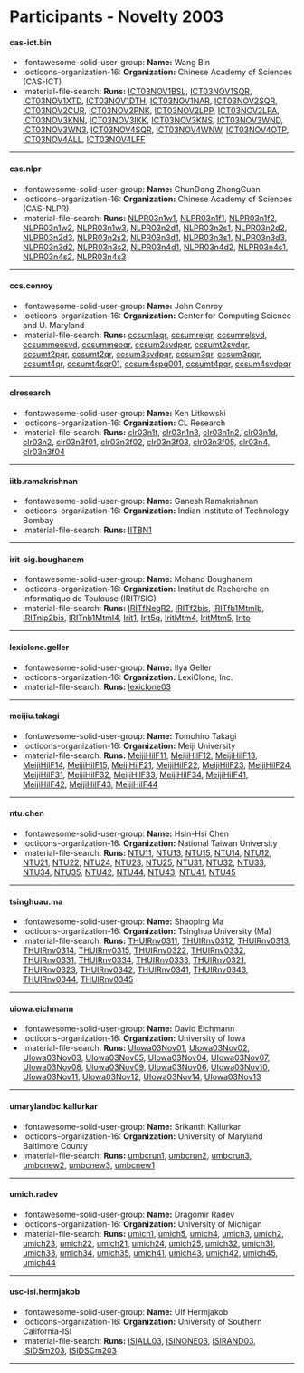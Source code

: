 # Participants - Novelty 2003 

#### cas-ict.bin
 - :fontawesome-solid-user-group: **Name:** Wang Bin
 - :octicons-organization-16: **Organization:** Chinese Academy of Sciences (CAS-ICT)
 - :material-file-search: **Runs:** [ICT03NOV1BSL](./runs.md#ict03nov1bsl), [ICT03NOV1SQR](./runs.md#ict03nov1sqr), [ICT03NOV1XTD](./runs.md#ict03nov1xtd), [ICT03NOV1DTH](./runs.md#ict03nov1dth), [ICT03NOV1NAR](./runs.md#ict03nov1nar), [ICT03NOV2SQR](./runs.md#ict03nov2sqr), [ICT03NOV2CUR](./runs.md#ict03nov2cur), [ICT03NOV2PNK](./runs.md#ict03nov2pnk), [ICT03NOV2LPP](./runs.md#ict03nov2lpp), [ICT03NOV2LPA](./runs.md#ict03nov2lpa), [ICT03NOV3KNN](./runs.md#ict03nov3knn), [ICT03NOV3IKK](./runs.md#ict03nov3ikk), [ICT03NOV3KNS](./runs.md#ict03nov3kns), [ICT03NOV3WND](./runs.md#ict03nov3wnd), [ICT03NOV3WN3](./runs.md#ict03nov3wn3), [ICT03NOV4SQR](./runs.md#ict03nov4sqr), [ICT03NOV4WNW](./runs.md#ict03nov4wnw), [ICT03NOV4OTP](./runs.md#ict03nov4otp), [ICT03NOV4ALL](./runs.md#ict03nov4all), [ICT03NOV4LFF](./runs.md#ict03nov4lff) 

---
#### cas.nlpr
 - :fontawesome-solid-user-group: **Name:** ChunDong ZhongGuan
 - :octicons-organization-16: **Organization:** Chinese Academy of Sciences (CAS-NLPR)
 - :material-file-search: **Runs:** [NLPR03n1w1](./runs.md#nlpr03n1w1), [NLPR03n1f1](./runs.md#nlpr03n1f1), [NLPR03n1f2](./runs.md#nlpr03n1f2), [NLPR03n1w2](./runs.md#nlpr03n1w2), [NLPR03n1w3](./runs.md#nlpr03n1w3), [NLPR03n2d1](./runs.md#nlpr03n2d1), [NLPR03n2s1](./runs.md#nlpr03n2s1), [NLPR03n2d2](./runs.md#nlpr03n2d2), [NLPR03n2d3](./runs.md#nlpr03n2d3), [NLPR03n2s2](./runs.md#nlpr03n2s2), [NLPR03n3d1](./runs.md#nlpr03n3d1), [NLPR03n3s1](./runs.md#nlpr03n3s1), [NLPR03n3d3](./runs.md#nlpr03n3d3), [NLPR03n3d2](./runs.md#nlpr03n3d2), [NLPR03n3s2](./runs.md#nlpr03n3s2), [NLPR03n4d1](./runs.md#nlpr03n4d1), [NLPR03n4d2](./runs.md#nlpr03n4d2), [NLPR03n4s1](./runs.md#nlpr03n4s1), [NLPR03n4s2](./runs.md#nlpr03n4s2), [NLPR03n4s3](./runs.md#nlpr03n4s3) 

---
#### ccs.conroy
 - :fontawesome-solid-user-group: **Name:** John Conroy
 - :octicons-organization-16: **Organization:** Center for Computing Science and U. Maryland
 - :material-file-search: **Runs:** [ccsumlaqr](./runs.md#ccsumlaqr), [ccsumrelqr](./runs.md#ccsumrelqr), [ccsumrelsvd](./runs.md#ccsumrelsvd), [ccsummeosvd](./runs.md#ccsummeosvd), [ccsummeoqr](./runs.md#ccsummeoqr), [ccsum2svdpqr](./runs.md#ccsum2svdpqr), [ccsumt2svdqr](./runs.md#ccsumt2svdqr), [ccsumt2pqr](./runs.md#ccsumt2pqr), [ccsumt2qr](./runs.md#ccsumt2qr), [ccsum3svdpqr](./runs.md#ccsum3svdpqr), [ccsum3qr](./runs.md#ccsum3qr), [ccsum3pqr](./runs.md#ccsum3pqr), [ccsumt4qr](./runs.md#ccsumt4qr), [ccsumt4sqr01](./runs.md#ccsumt4sqr01), [ccsum4spq001](./runs.md#ccsum4spq001), [ccsumt4pqr](./runs.md#ccsumt4pqr), [ccsum4svdpqr](./runs.md#ccsum4svdpqr) 

---
#### clresearch
 - :fontawesome-solid-user-group: **Name:** Ken Litkowski
 - :octicons-organization-16: **Organization:** CL Research
 - :material-file-search: **Runs:** [clr03n1t](./runs.md#clr03n1t), [clr03n1n3](./runs.md#clr03n1n3), [clr03n1n2](./runs.md#clr03n1n2), [clr03n1d](./runs.md#clr03n1d), [clr03n2](./runs.md#clr03n2), [clr03n3f01](./runs.md#clr03n3f01), [clr03n3f02](./runs.md#clr03n3f02), [clr03n3f03](./runs.md#clr03n3f03), [clr03n3f05](./runs.md#clr03n3f05), [clr03n4](./runs.md#clr03n4), [clr03n3f04](./runs.md#clr03n3f04) 

---
#### iitb.ramakrishnan
 - :fontawesome-solid-user-group: **Name:** Ganesh Ramakrishnan
 - :octicons-organization-16: **Organization:** Indian Institute of Technology Bombay
 - :material-file-search: **Runs:** [IITBN1](./runs.md#iitbn1) 

---
#### irit-sig.boughanem
 - :fontawesome-solid-user-group: **Name:** Mohand Boughanem
 - :octicons-organization-16: **Organization:** Institut de Recherche en Informatique de Toulouse (IRIT/SIG)
 - :material-file-search: **Runs:** [IRITfNegR2](./runs.md#iritfnegr2), [IRITf2bis](./runs.md#iritf2bis), [IRITfb1MtmIb](./runs.md#iritfb1mtmib), [IRITnip2bis](./runs.md#iritnip2bis), [IRITnb1MtmI4](./runs.md#iritnb1mtmi4), [Irit1](./runs.md#irit1), [Irit5q](./runs.md#irit5q), [IritMtm4](./runs.md#iritmtm4), [IritMtm5](./runs.md#iritmtm5), [Irito](./runs.md#irito) 

---
#### lexiclone.geller
 - :fontawesome-solid-user-group: **Name:** Ilya Geller
 - :octicons-organization-16: **Organization:** LexiClone, Inc.
 - :material-file-search: **Runs:** [lexiclone03](./runs.md#lexiclone03) 

---
#### meijiu.takagi
 - :fontawesome-solid-user-group: **Name:** Tomohiro Takagi
 - :octicons-organization-16: **Organization:** Meiji University
 - :material-file-search: **Runs:** [MeijiHilF11](./runs.md#meijihilf11), [MeijiHilF12](./runs.md#meijihilf12), [MeijiHilF13](./runs.md#meijihilf13), [MeijiHilF14](./runs.md#meijihilf14), [MeijiHilF15](./runs.md#meijihilf15), [MeijiHilF21](./runs.md#meijihilf21), [MeijiHilF22](./runs.md#meijihilf22), [MeijiHilF23](./runs.md#meijihilf23), [MeijiHilF24](./runs.md#meijihilf24), [MeijiHilF31](./runs.md#meijihilf31), [MeijiHilF32](./runs.md#meijihilf32), [MeijiHilF33](./runs.md#meijihilf33), [MeijiHilF34](./runs.md#meijihilf34), [MeijiHilF41](./runs.md#meijihilf41), [MeijiHilF42](./runs.md#meijihilf42), [MeijiHilF43](./runs.md#meijihilf43), [MeijiHilF44](./runs.md#meijihilf44) 

---
#### ntu.chen
 - :fontawesome-solid-user-group: **Name:** Hsin-Hsi Chen
 - :octicons-organization-16: **Organization:** National Taiwan University
 - :material-file-search: **Runs:** [NTU11](./runs.md#ntu11), [NTU13](./runs.md#ntu13), [NTU15](./runs.md#ntu15), [NTU14](./runs.md#ntu14), [NTU12](./runs.md#ntu12), [NTU21](./runs.md#ntu21), [NTU22](./runs.md#ntu22), [NTU24](./runs.md#ntu24), [NTU23](./runs.md#ntu23), [NTU25](./runs.md#ntu25), [NTU31](./runs.md#ntu31), [NTU32](./runs.md#ntu32), [NTU33](./runs.md#ntu33), [NTU34](./runs.md#ntu34), [NTU35](./runs.md#ntu35), [NTU42](./runs.md#ntu42), [NTU44](./runs.md#ntu44), [NTU43](./runs.md#ntu43), [NTU41](./runs.md#ntu41), [NTU45](./runs.md#ntu45) 

---
#### tsinghuau.ma
 - :fontawesome-solid-user-group: **Name:** Shaoping Ma
 - :octicons-organization-16: **Organization:** Tsinghua University (Ma)
 - :material-file-search: **Runs:** [THUIRnv0311](./runs.md#thuirnv0311), [THUIRnv0312](./runs.md#thuirnv0312), [THUIRnv0313](./runs.md#thuirnv0313), [THUIRnv0314](./runs.md#thuirnv0314), [THUIRnv0315](./runs.md#thuirnv0315), [THUIRnv0322](./runs.md#thuirnv0322), [THUIRnv0332](./runs.md#thuirnv0332), [THUIRnv0331](./runs.md#thuirnv0331), [THUIRnv0334](./runs.md#thuirnv0334), [THUIRnv0333](./runs.md#thuirnv0333), [THUIRnv0321](./runs.md#thuirnv0321), [THUIRnv0323](./runs.md#thuirnv0323), [THUIRnv0342](./runs.md#thuirnv0342), [THUIRnv0341](./runs.md#thuirnv0341), [THUIRnv0343](./runs.md#thuirnv0343), [THUIRnv0344](./runs.md#thuirnv0344), [THUIRnv0345](./runs.md#thuirnv0345) 

---
#### uiowa.eichmann
 - :fontawesome-solid-user-group: **Name:** David Eichmann
 - :octicons-organization-16: **Organization:** University of Iowa
 - :material-file-search: **Runs:** [UIowa03Nov01](./runs.md#uiowa03nov01), [UIowa03Nov02](./runs.md#uiowa03nov02), [UIowa03Nov03](./runs.md#uiowa03nov03), [UIowa03Nov05](./runs.md#uiowa03nov05), [UIowa03Nov04](./runs.md#uiowa03nov04), [UIowa03Nov07](./runs.md#uiowa03nov07), [UIowa03Nov08](./runs.md#uiowa03nov08), [UIowa03Nov09](./runs.md#uiowa03nov09), [UIowa03Nov06](./runs.md#uiowa03nov06), [UIowa03Nov10](./runs.md#uiowa03nov10), [UIowa03Nov11](./runs.md#uiowa03nov11), [UIowa03Nov12](./runs.md#uiowa03nov12), [UIowa03Nov14](./runs.md#uiowa03nov14), [UIowa03Nov13](./runs.md#uiowa03nov13) 

---
#### umarylandbc.kallurkar
 - :fontawesome-solid-user-group: **Name:** Srikanth Kallurkar
 - :octicons-organization-16: **Organization:** University of Maryland Baltimore County
 - :material-file-search: **Runs:** [umbcrun1](./runs.md#umbcrun1), [umbcrun2](./runs.md#umbcrun2), [umbcrun3](./runs.md#umbcrun3), [umbcnew2](./runs.md#umbcnew2), [umbcnew3](./runs.md#umbcnew3), [umbcnew1](./runs.md#umbcnew1) 

---
#### umich.radev
 - :fontawesome-solid-user-group: **Name:** Dragomir Radev
 - :octicons-organization-16: **Organization:** University of Michigan
 - :material-file-search: **Runs:** [umich1](./runs.md#umich1), [umich5](./runs.md#umich5), [umich4](./runs.md#umich4), [umich3](./runs.md#umich3), [umich2](./runs.md#umich2), [umich23](./runs.md#umich23), [umich22](./runs.md#umich22), [umich21](./runs.md#umich21), [umich24](./runs.md#umich24), [umich25](./runs.md#umich25), [umich32](./runs.md#umich32), [umich31](./runs.md#umich31), [umich33](./runs.md#umich33), [umich34](./runs.md#umich34), [umich35](./runs.md#umich35), [umich41](./runs.md#umich41), [umich43](./runs.md#umich43), [umich42](./runs.md#umich42), [umich45](./runs.md#umich45), [umich44](./runs.md#umich44) 

---
#### usc-isi.hermjakob
 - :fontawesome-solid-user-group: **Name:** Ulf Hermjakob
 - :octicons-organization-16: **Organization:** University of Southern California-ISI
 - :material-file-search: **Runs:** [ISIALL03](./runs.md#isiall03), [ISINONE03](./runs.md#isinone03), [ISIRAND03](./runs.md#isirand03), [ISIDSm203](./runs.md#isidsm203), [ISIDSCm203](./runs.md#isidscm203) 

---
